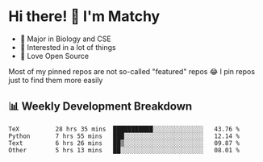 # Hi there! 👋 I'm Matchy

- 🧬 Major in Biology and CSE
- 🎈 Interested in a lot of things
- 💜 Love Open Source

Most of my pinned repos are not so-called "featured" repos 😂 I pin repos just to find them more easily

## 📊 Weekly Development Breakdown

<!--START_SECTION:waka-->

```text
TeX          28 hrs 35 mins  ███████████░░░░░░░░░░░░░░   43.76 %
Python       7 hrs 55 mins   ███░░░░░░░░░░░░░░░░░░░░░░   12.14 %
Text         6 hrs 26 mins   ██▒░░░░░░░░░░░░░░░░░░░░░░   09.87 %
Other        5 hrs 13 mins   ██░░░░░░░░░░░░░░░░░░░░░░░   08.01 %
```

<!--END_SECTION:waka-->
